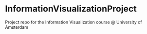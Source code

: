 # InformationVisualizationProject
Project repo for the Information Visualization course @ University of Amsterdam
